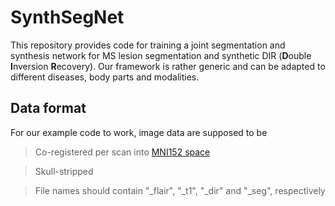 # SynthSegNet
This repository provides code for training a joint segmentation and synthesis network for MS lesion segmentation and synthetic DIR (**D**ouble **I**nversion **R**ecovery).
Our framework is rather generic and can be adapted to different diseases, body parts and modalities.

Data format
-----------
For our example code to work, image data are supposed to be
> Co-registered per scan into [MNI152 space](http://www.bic.mni.mcgill.ca/ServicesAtlases/ICBM152NLin2009)

> Skull-stripped

> File names should contain "_flair", "_t1", "_dir" and "_seg", respectively
